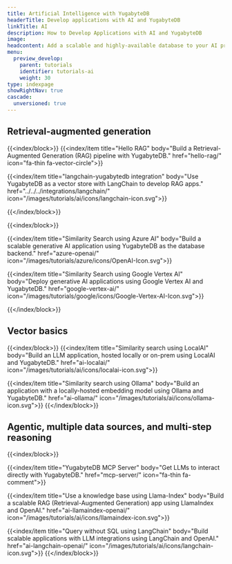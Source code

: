 ```yaml
---
title: Artificial Intelligence with YugabyteDB
headerTitle: Develop applications with AI and YugabyteDB
linkTitle: AI
description: How to Develop Applications with AI and YugabyteDB
image:
headcontent: Add a scalable and highly-available database to your AI projects
menu:
  preview_develop:
    parent: tutorials
    identifier: tutorials-ai
    weight: 30
type: indexpage
showRightNav: true
cascade:
  unversioned: true
---
```


## Retrieval-augmented generation

{{<index/block>}}
{{<index/item
    title="Hello RAG"
    body="Build a Retrieval-Augmented Generation (RAG) pipeline with YugabyteDB."
    href="hello-rag/"
    icon="fa-thin fa-vector-circle">}}

{{<index/item
    title="langchain-yugabytedb integration"
    body="Use YugabyteDB as a vector store with LangChain to develop RAG apps."
    href="../../../integrations/langchain/"
    icon="/images/tutorials/ai/icons/langchain-icon.svg">}}

{{</index/block>}}

{{<index/block>}}

{{<index/item
    title="Similarity Search using Azure AI"
    body="Build a scalable generative AI application using YugabyteDB as the database backend."
    href="azure-openai/"
    icon="/images/tutorials/azure/icons/OpenAI-Icon.svg">}}

{{<index/item
    title="Similarity Search using Google Vertex AI"
    body="Deploy generative AI applications using Google Vertex AI and YugabyteDB."
    href="google-vertex-ai/"
    icon="/images/tutorials/google/icons/Google-Vertex-AI-Icon.svg">}}


{{</index/block>}}

## Vector basics

{{<index/block>}}
{{<index/item
    title="Similarity search using LocalAI"
    body="Build an LLM application, hosted locally or on-prem using LocalAI and YugabyteDB."
    href="ai-localai/"
    icon="/images/tutorials/ai/icons/localai-icon.svg">}}

{{<index/item
    title="Similarity search using Ollama"
    body="Build an application with a locally-hosted embedding model using Ollama and YugabyteDB."
    href="ai-ollama/"
    icon="/images/tutorials/ai/icons/ollama-icon.svg">}}
{{</index/block>}}

## Agentic, multiple data sources, and multi-step reasoning

{{<index/block>}}

{{<index/item
    title="YugabyteDB MCP Server"
    body="Get LLMs to interact directly with YugabyteDB."
    href="mcp-server/"
    icon="fa-thin fa-comment">}}

{{<index/item
    title="Use a knowledge base using Llama-Index"
    body="Build a scalable RAG (Retrieval-Augmented Generation) app using LlamaIndex and OpenAI."
    href="ai-llamaindex-openai/"
    icon="/images/tutorials/ai/icons/llamaindex-icon.svg">}}

{{<index/item
    title="Query without SQL using LangChain"
    body="Build scalable applications with LLM integrations using LangChain and OpenAI."
    href="ai-langchain-openai/"
    icon="/images/tutorials/ai/icons/langchain-icon.svg">}}
{{</index/block>}}
